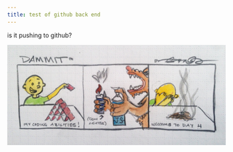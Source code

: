 ```yaml
---
title: test of github back end
---
```

is it pushing to github?

![js comic](/media_folder/fullsizerender.jpg)
